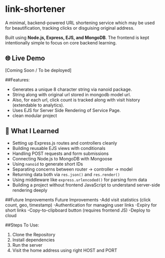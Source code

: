 # link-shortener
A minimal, backend-powered URL shortening service which may be used for beautification, tracking clicks or disguising original address.

Built using **Node.js, Express, EJS, and MongoDB**. The frontend is kept intentionally simple to focus on core backend learning.

## 🌐 Live Demo

[Coming Soon / To be deployed]

##Features:
- Generates a unique 8 character string via nanoid package.
- String along with original url stored in mongodb model url.
- Also, for each url, click count is tracked along with visit history (extendable to analytics).
- Uses EJS for Server Side Rendering of Service Page.
- clean modular project


## 🧠 What I Learned

- Setting up Express.js routes and controllers cleanly
- Building reusable EJS views with conditionals
- Handling POST requests and form submissions
- Connecting Node.js to MongoDB with Mongoose
- Using `nanoid` to generate short IDs
- Separating concerns between router → controller → model
- Returning data both via `res.json()` and `res.render()`
- Using middleware like `express.urlencoded()` for parsing form data
- Building a project without frontend JavaScript to understand server-side rendering deeply


##Future Improvements
Future Improvements
-Add visit statistics (click count, geo, timestamp)
-Authentication for managing user links
-Expiry for short links
-Copy-to-clipboard button (requires frontend JS)
-Deploy to cloud 

##Steps To Use:
1. Clone the Repository
2. Install dependencies
3. Run the server
4. Visit the home address using right HOST and PORT
